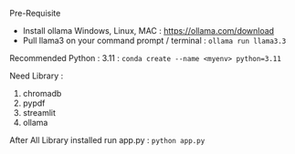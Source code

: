 Pre-Requisite
- Install ollama Windows, Linux, MAC : https://ollama.com/download
- Pull llama3 on your command prompt / terminal : ```ollama run llama3.3```

Recommended Python : 3.11 : ```conda create --name <myenv> python=3.11```

Need Library :
1. chromadb
2. pypdf
3. streamlit
4. ollama

After All Library installed run app.py : ```python app.py```

